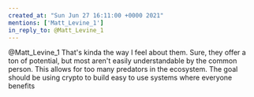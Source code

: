 ```yaml
---
created_at: "Sun Jun 27 16:11:00 +0000 2021"
mentions: ['Matt_Levine_1']
in_reply_to: @Matt_Levine_1
---
```


@Matt_Levine_1 That's kinda the way I feel about them. Sure, they offer a ton of potential, but most aren't easily understandable by the common person. This allows for too many predators in the ecosystem. The goal should be using crypto to build easy to use systems where everyone benefits